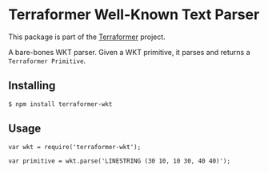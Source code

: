 # Terraformer Well-Known Text Parser

This package is part of the [Terraformer](https://github.com/Geoloqi/Terraformer) project.

A bare-bones WKT parser.  Given a WKT primitive, it parses and returns a `Terraformer Primitive`.

## Installing

    $ npm install terraformer-wkt 

## Usage

    var wkt = require('terraformer-wkt');
    
    var primitive = wkt.parse('LINESTRING (30 10, 10 30, 40 40)');
    

